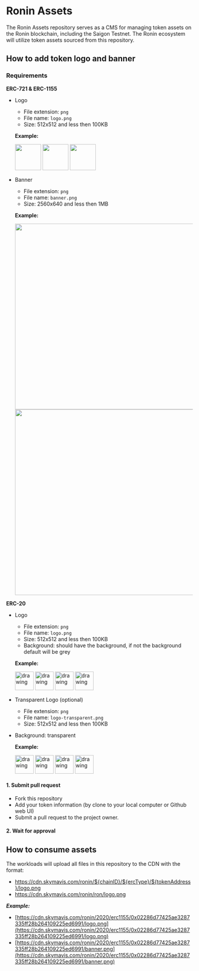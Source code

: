 # Ronin Assets

The Ronin Assets repository serves as a CMS for managing token assets on the Ronin blockchain, including the Saigon Testnet.
The Ronin ecosystem will utilize token assets sourced from this repository.

## How to add token logo and banner

### Requirements

**ERC-721 & ERC-1155**
- Logo
  - File extension: `png`
  - File name: `logo.png`
  - Size: 512x512 and less then 100KB

  **Example:**

    <img src="https://cdn.skymavis.com/ronin/2020/erc721/0xd78efaec85c1a4f42e6edb7209067702a2be8c90/logo.png" width="70"/>
    <img src="https://cdn.skymavis.com/ronin/2020/erc721/0x1f7c16fce4fc894143afb5545bf04f676bf7dcf3/logo.png" width="70"/>
    <img src="https://cdn.skymavis.com/ronin/2020/erc721/0xa038c593115f6fcd673f6833e15462b475994879/logo.png" width="70"/>
- Banner
  - File extension: `png`
  - File name: `banner.png`
  - Size: 2560x640 and less then 1MB

  **Example:**

    <img src="https://cdn.skymavis.com/ronin/2020/erc721/0xa038c593115f6fcd673f6833e15462b475994879/banner.png" width="500"/>
    <img src="https://cdn.skymavis.com/ronin/2020/erc721/0xd78efaec85c1a4f42e6edb7209067702a2be8c90/banner.png" width="500"/>
**ERC-20**
- Logo
  - File extension: `png`
  - File name: `logo.png`
  - Size: 512x512 and less then 100KB
  - Background: should have the background, if not the background default will be grey

  **Example:**

  <img src="https://cdn.skymavis.com/ronin/2020/erc20/0x7eae20d11ef8c779433eb24503def900b9d28ad7/logo.png" alt="drawing" width="50"/>
  <img src="https://cdn.skymavis.com/ronin/2020/erc20/0xa8754b9fa15fc18bb59458815510e40a12cd2014/logo.png" alt="drawing" width="50"/>
  <img src="https://cdn.skymavis.com/ronin/2020/erc20/0x97a9107c1793bc407d6f527b77e7fff4d812bece/logo.png" alt="drawing" width="50"/>
  <img src="https://cdn.skymavis.com/ronin/2020/ron/logo.png" alt="drawing" width="50"/>


- Transparent Logo (optional)
  - File extension: `png`
  - File name: `logo-transparent.png`
  - Size: 512x512 and less then 100KB
- Background: transparent

  **Example:**

  <img src="https://cdn.skymavis.com/ronin/2020/erc20/0x7eae20d11ef8c779433eb24503def900b9d28ad7/logo-transparent.png" alt="drawing" width="50"/>
  <img src="https://cdn.skymavis.com/ronin/2020/erc20/0xa8754b9fa15fc18bb59458815510e40a12cd2014/logo-transparent.png" alt="drawing" width="50"/>
  <img src="https://cdn.skymavis.com/ronin/2020/erc20/0x97a9107c1793bc407d6f527b77e7fff4d812bece/logo-transparent.png" alt="drawing" width="50"/>
  <img src="https://cdn.skymavis.com/ronin/2020/ron/logo-transparent.png" alt="drawing" width="50"/>

#### 1. Submit pull request

- Fork this repository
- Add your token information (by clone to your local computer or Github web UI)
- Submit a pull request to the project owner.


#### 2. Wait for approval

## How to consume assets

The workloads will upload all files in this repository to the CDN with the format:
- https://cdn.skymavis.com/ronin/${chainID}/${ercType}/${tokenAddress}/logo.png
- https://cdn.skymavis.com/ronin/ron/logo.png

**_Example:_**
- [https://cdn.skymavis.com/ronin/2020/erc1155/0x02286d77425ae3287335ff28b264109225ed6991/logo.png](https://cdn.skymavis.com/ronin/2020/erc1155/0x02286d77425ae3287335ff28b264109225ed6991/logo.png)
- [https://cdn.skymavis.com/ronin/2020/erc1155/0x02286d77425ae3287335ff28b264109225ed6991/banner.png](https://cdn.skymavis.com/ronin/2020/erc1155/0x02286d77425ae3287335ff28b264109225ed6991/banner.png)
